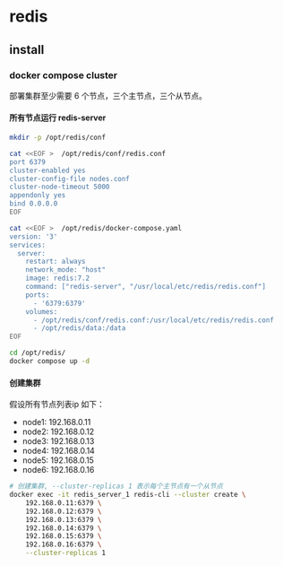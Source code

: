 # redis

## install

### docker compose cluster

部署集群至少需要 6 个节点，三个主节点，三个从节点。

#### 所有节点运行 redis-server

```sh
mkdir -p /opt/redis/conf

cat <<EOF >  /opt/redis/conf/redis.conf
port 6379
cluster-enabled yes
cluster-config-file nodes.conf
cluster-node-timeout 5000
appendonly yes
bind 0.0.0.0
EOF

cat <<EOF >  /opt/redis/docker-compose.yaml
version: '3'
services:
  server:
    restart: always
    network_mode: "host"
    image: redis:7.2
    command: ["redis-server", "/usr/local/etc/redis/redis.conf"]
    ports:
      - '6379:6379'
    volumes:
      - /opt/redis/conf/redis.conf:/usr/local/etc/redis/redis.conf
      - /opt/redis/data:/data
EOF

cd /opt/redis/
docker compose up -d 

```

#### 创建集群

假设所有节点列表ip 如下：

- node1: 192.168.0.11
- node2: 192.168.0.12
- node3: 192.168.0.13
- node4: 192.168.0.14
- node5: 192.168.0.15
- node6: 192.168.0.16


```sh
# 创建集群, --cluster-replicas 1 表示每个主节点有一个从节点
docker exec -it redis_server_1 redis-cli --cluster create \
    192.168.0.11:6379 \
    192.168.0.12:6379 \
    192.168.0.13:6379 \
    192.168.0.14:6379 \
    192.168.0.15:6379 \
    192.168.0.16:6379 \
    --cluster-replicas 1
```
